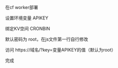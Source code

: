 在cf worker部署

设置环境变量 APIKEY

绑定KV空间  CRONBIN

默认密码为 root，在js文件第一行自行修改

访问 https://域名/?key=变量APIKEY的值（默认为root）

完成
